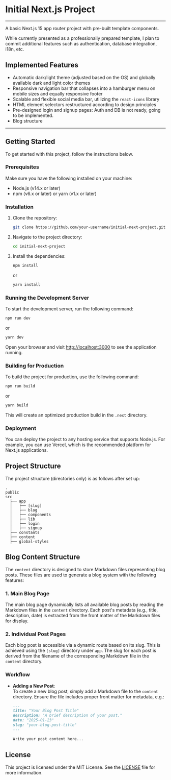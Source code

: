 # Initial Next.js Project

---

A basic Next.js 15 app router project with pre-built template components.

While currently presented as a professionally prepared template, I plan to commit additional features such as authentication, database integration, i18n, etc.

## Implemented Features

- Automatic dark/light theme (adjusted based on the OS) and globally available dark and light color themes
- Responsive navigation bar that collapses into a hamburger menu on mobile sizes and equally responsive footer
- Scalable and flexible social media bar, utilizing the `react-icons` library
- HTML element selectors restructured according to design principles
- Pre-designed login and signup pages: Auth and DB is not ready, going to be implemented.
- Blog structure 

---

## Getting Started

To get started with this project, follow the instructions below.

### Prerequisites

Make sure you have the following installed on your machine:
- Node.js (v14.x or later)
- npm (v6.x or later) or yarn (v1.x or later)

### Installation

1. Clone the repository:
   ```bash
   git clone https://github.com/your-username/initial-next-project.git
   ```
2. Navigate to the project directory:
   ```bash
   cd initial-next-project
   ```
3. Install the dependencies:
   ```bash
   npm install
   ```
   or
   ```bash
   yarn install
   ```

### Running the Development Server

To start the development server, run the following command:
```bash
npm run dev
```
or
```bash
yarn dev
```
Open your browser and visit [http://localhost:3000](http://localhost:3000) to see the application running.

### Building for Production

To build the project for production, use the following command:
```bash
npm run build
```
or
```bash
yarn build
```
This will create an optimized production build in the `.next` directory.

### Deployment

You can deploy the project to any hosting service that supports Node.js. For example, you can use Vercel, which is the recommended platform for Next.js applications.

## Project Structure

The project structure (directories only) is as follows after set up:

```
.
public
src
  ├── app
  │   ├── [slug]
  │   ├── blog
  │   ├── components
  │   ├── lib
  │   ├── login
  │   ├── signup
  ├── constants
  ├── content
  ├── global-styles
```

## Blog Content Structure

The `content` directory is designed to store Markdown files representing blog posts. These files are used to generate a blog system with the following features:

### 1. Main Blog Page
The main blog page dynamically lists all available blog posts by reading the Markdown files in the `content` directory. Each post's metadata (e.g., title, description, date) is extracted from the front matter of the Markdown files for display.

### 2. Individual Post Pages
Each blog post is accessible via a dynamic route based on its slug. This is achieved using the `[slug]` directory under `app`. The slug for each post is derived from the filename of the corresponding Markdown file in the `content` directory.

### Workflow

- **Adding a New Post**:  
  To create a new blog post, simply add a Markdown file to the `content` directory. Ensure the file includes proper front matter for metadata, e.g.:

  ```markdown
  ---
  title: "Your Blog Post Title"
  description: "A brief description of your post."
  date: "2025-01-23"
  slug: "your-blog-post-title"
  ---

  Write your post content here...

## License

This project is licensed under the MIT License. See the [LICENSE](LICENSE) file for more information.
